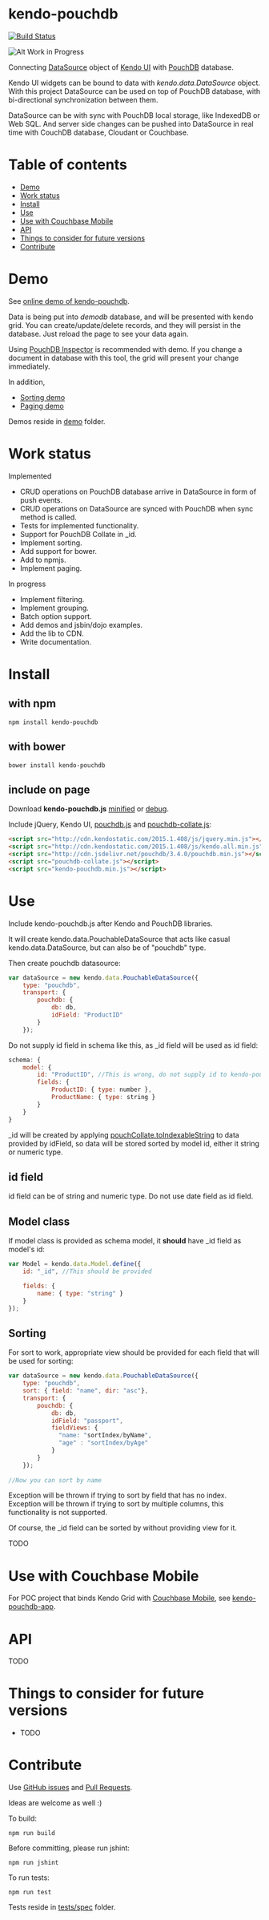 # kendo-pouchdb

[![Build Status](https://travis-ci.org/terikon/kendo-pouchdb.svg?branch=master)](https://travis-ci.org/terikon/kendo-pouchdb)

![Alt Work in Progress](<http://terikon.github.io/kendo-pouchdb/images/work-in-progress.png>)

Connecting [DataSource](<http://docs.telerik.com/kendo-ui/framework/datasource/overview>) 
object of [Kendo UI](<http://www.telerik.com/kendo-ui>) with
[PouchDB](<http://pouchdb.com/>) database.

Kendo UI widgets can be bound to data with *kendo.data.DataSource* object. With this project DataSource can be used on top
of PouchDB database, with bi-directional synchronization between them.

DataSource can be with sync with PouchDB local storage, like IndexedDB or Web SQL. And server side changes can be pushed
into DataSource in real time with CouchDB database, Cloudant or Couchbase.

# Table of contents

- [Demo](#demo)
- [Work status](#work-status)
- [Install](#install)
- [Use](#use)
- [Use with Couchbase Mobile](#use-with-couchbase-mobile)
- [API](#api)
- [Things to consider for future versions](#things-to-consider-for-future-versions)
- [Contribute](#contribute)

# Demo

See [online demo of kendo-pouchdb](<http://terikon.github.io/kendo-pouchdb/demo/kendo-pouchdb-grid.html>).

Data is being put into *demodb* database, and will be presented with kendo grid. You can create/update/delete records,
and they will persist in the database. Just reload the page to see your data again.

Using [PouchDB Inspector](<https://chrome.google.com/webstore/detail/pouchdb-inspector/hbhhpaojmpfimakffndmpmpndcmonkfa>)
is recommended with demo. If you change a document in database with this tool, the grid will present your change immediately. 

In addition,

- [Sorting demo](<http://terikon.github.io/kendo-pouchdb/demo/kendo-pouchdb-sort.html>)
- [Paging demo](<http://terikon.github.io/kendo-pouchdb/demo/kendo-pouchdb-paging.html>)

Demos reside in [demo](https://github.com/terikon/kendo-pouchdb/tree/master/demo) folder.

# Work status

Implemented
- CRUD operations on PouchDB database arrive in DataSource in form of push events.
- CRUD operations on DataSource are synced with PouchDB when sync method is called.
- Tests for implemented functionality.
- Support for PouchDB Collate in _id.
- Implement sorting.
- Add support for bower.
- Add to npmjs.
- Implement paging.

In progress
- Implement filtering.
- Implement grouping.
- Batch option support.
- Add demos and jsbin/dojo examples.
- Add the lib to CDN.
- Write documentation.

# Install

## with npm

```
npm install kendo-pouchdb
```

## with bower

```
bower install kendo-pouchdb
```

## include on page

Download **kendo-pouchdb.js**
[minified](https://raw.githubusercontent.com/terikon/kendo-pouchdb/master/dist/kendo-pouchdb.min.js) or
[debug](https://raw.githubusercontent.com/terikon/kendo-pouchdb/master/kendo-pouchdb.js).

Include jQuery, Kendo UI, [pouchdb.js](<https://github.com/pouchdb/pouchdb>)
and [pouchdb-collate.js](<https://github.com/pouchdb/collate>):

```html
<script src="http://cdn.kendostatic.com/2015.1.408/js/jquery.min.js"></script>
<script src="http://cdn.kendostatic.com/2015.1.408/js/kendo.all.min.js"></script>
<script src="http://cdn.jsdelivr.net/pouchdb/3.4.0/pouchdb.min.js"></script>
<script src="pouchdb-collate.js"></script>
<script src="kendo-pouchdb.min.js"></script>
```

# Use

Include kendo-pouchdb.js after Kendo and PouchDB libraries.

It will create kendo.data.PouchableDataSource that acts like casual kendo.data.DataSource, but can also be of "pouchdb" type.

Then create pouchdb datasource:

```js
var dataSource = new kendo.data.PouchableDataSource({
    type: "pouchdb",
    transport: {
        pouchdb: {
            db: db,
            idField: "ProductID"
        }
    });
```
Do not supply id field in schema like this, as _id field will be used as id field:
```js
schema: {
    model: {
        id: "ProductID", //This is wrong, do not supply id to kendo-pouchdb
        fields: {
            ProductID: { type: number },
            ProductName: { type: string }
        }
    }
}
```

_id will be created by applying [pouchCollate.toIndexableString](<https://github.com/pouchdb/collate/#toindexablestringobj>)
to data provided by idField, so data will be stored sorted by model id, either it string or numeric type.

## id field

id field can be of string and numeric type.
Do not use date field as id field.

## Model class

If model class is provided as schema model, it **should** have _id field as model's id:

```js
var Model = kendo.data.Model.define({
    id: "_id", //This should be provided

    fields: {
        name: { type: "string" }
    }
});
```

## Sorting

For sort to work, appropriate view should be provided for each field that will be used for sorting:

```js
var dataSource = new kendo.data.PouchableDataSource({
    type: "pouchdb",
    sort: { field: "name", dir: "asc"},
    transport: {
        pouchdb: {
            db: db,
            idField: "passport",
            fieldViews: {
              "name: "sortIndex/byName",
              "age" : "sortIndex/byAge"
            }
        }
    });
    
//Now you can sort by name
```

Exception will be thrown if trying to sort by field that has no index. Exception will be thrown if trying to sort by
multiple columns, this functionality is not supported.

Of course, the _id field can be sorted by without providing view for it. 

TODO

# Use with Couchbase Mobile

For POC project that binds Kendo Grid with [Couchbase Mobile](<http://www.couchbase.com/nosql-databases/couchbase-mobile>),
see [kendo-pouchdb-app](<https://github.com/terikon/kendo-pouchdb-app>).

# API

TODO

# Things to consider for future versions

- TODO 

# Contribute

Use [GitHub issues](https://github.com/terikon/kendo-pouchdb/issues) and [Pull Requests](https://github.com/terikon/kendo-pouchdb/pulls).

Ideas are welcome as well :)

To build:
	
    npm run build

Before committing, please run jshint:

    npm run jshint

To run tests:

    npm run test

Tests reside in [tests/spec](https://github.com/terikon/kendo-pouchdb/tree/master/tests/spec) folder.